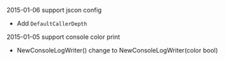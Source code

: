 2015-01-06 support jscon config

* Add `DefaultCallerDepth`

2015-01-05 support console color print

* NewConsoleLogWriter() change to NewConsoleLogWriter(color bool)
